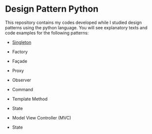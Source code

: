 
# Design Pattern Python

This repository contains my codes developed while I studied design patterns using the python language. You will see explanatory texts and code examples for the following patterns:

- <a href="https://github.com/bruiglesias/design-pattern-python/tree/main/singleton">Singleton</a>

- Factory

- Façade

- Proxy

- Observer

- Command

- Template Method

- State

- Model View Controller (MVC)

- State
